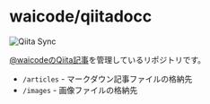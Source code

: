 # waicode/qiitadocc

![Qiita Sync](https://github.com/waicode/qiitadocc/actions/workflows/qiita_sync_check.yml/badge.svg)

[@waicodeのQiita記事](https://qiita.com/waicode)を管理しているリポジトリです。

* `/articles` - マークダウン記事ファイルの格納先
* `/images` - 画像ファイルの格納先
